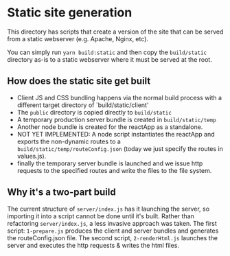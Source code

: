# Static site generation

This directory has scripts that create a version of the site that can be served from
a static webserver (e.g. Apache, Nginx, etc).

You can simply run `yarn build:static` and then copy the `build/static` directory
as-is to a static webserver where it must be served at the root. 

## How does the static site get built

* Client JS and CSS bundling happens via the normal build process with a different
target directory of `build/static/client'
* The `public` directory is copied directly to `build/static`
* A temporary production server bundle is created in `build/static/temp`
* Another node bundle is created for the reactApp as a standalone. 
* NOT YET IMPLEMENTED: A node script instantiates the reactApp and exports the
non-dynamic routes to a `build/static/temp/routeConfig.json` (today we just
specify the routes in values.js). 
* finally the temporary server bundle is launched and we issue http requests
to the specified routes and write the files to the file system.

## Why it's a two-part build

The current structure of `server/index.js` has it launching the server, so importing
it into a script cannot be done until it's built. Rather than refactoring `server/index.js`, a less invasive
approach was taken. The first script: `1-prepare.js` produces the client and server bundles and
generates the routeConfig.json file.  The second script,  `2-renderHtml.js` launches the server
and executes the http requests & writes the html files. 
